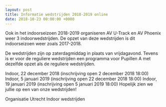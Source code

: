 ```yaml
---
layout: post
title: Informatie wedstrijden 2018-2019 online
date: 2018-10-23 00:00:00 +0000
---
```

Ook in het indoorseizoen 2018-2019 organiseren AV U-Track en AV Phoenix weer 3 indoorwedstrijden. De opzet van deze wedstrijden is dit indoorseizoen weer zoals 2017-2018.

De wedstrijden zijn op zaterdagmiddag in plaats van vrijdagavond. Tevens is er voor de reguliere wedstrijden een programma voor Pupillen A met dezelfde opzet als de reguliere wedstrijden.

Indoor, 22 december 2018 (inschrijving open 2 december 2018 18:00)
Indoor, 5 januari 2019 (inschrijving open 22 december 2018 18:00)
Indoor, 19 januari 2019 (inschrijving open 5 januari 2019 18:00)
Hopelijk zien we jullie op een van onze wedstrijden!

Organisatie Utrecht Indoor wedstrijden